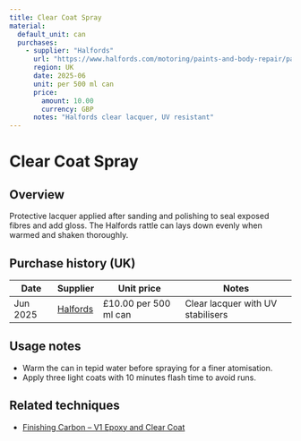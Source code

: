 ```yaml
---
title: Clear Coat Spray
material:
  default_unit: can
  purchases:
    - supplier: "Halfords"
      url: "https://www.halfords.com/motoring/paints-and-body-repair/paint-and-spray/"
      region: UK
      date: 2025-06
      unit: per 500 ml can
      price:
        amount: 10.00
        currency: GBP
      notes: "Halfords clear lacquer, UV resistant"
---
```

# Clear Coat Spray

## Overview
Protective lacquer applied after sanding and polishing to seal exposed fibres and add gloss. The Halfords rattle can lays
down evenly when warmed and shaken thoroughly.

## Purchase history (UK)
| Date | Supplier | Unit price | Notes |
| --- | --- | --- | --- |
| Jun 2025 | [Halfords](https://www.halfords.com/motoring/paints-and-body-repair/paint-and-spray/) | £10.00 per 500 ml can | Clear lacquer with UV stabilisers |

## Usage notes
- Warm the can in tepid water before spraying for a finer atomisation.
- Apply three light coats with 10 minutes flash time to avoid runs.

## Related techniques
- [Finishing Carbon – V1 Epoxy and Clear Coat](../techniques/finishing-carbon/v1/epoxy-and-clear-coat.md)
